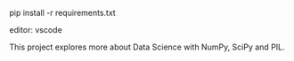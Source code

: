 pip install -r requirements.txt

editor: vscode

This project explores more about Data Science with NumPy, SciPy and PIL.
